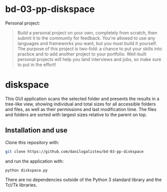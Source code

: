 # bd-03-pp-diskspace

Personal project:
> Build a personal project on your own, completely from scratch, then submit it to the community for feedback. You're allowed to use any languages and frameworks you want, but you must build it yourself. The purpose of this project is two-fold: a chance to put your skills into practice and to add another project to your portfolio. Well-built personal projects will help you land interviews and jobs, so make sure to put in the effort!

# diskspace

This GUI application scans the selected folder and presents the results in a tree-like view, showing individual and total sizes for all accessible folders and files, as well as their permissions and last modification time. The files and folders are sorted with largest sizes relative to the parent on top.

## Installation and use

Clone this repository with:

```bash
git clone https://github.com/danilogalisteu/bd-03-pp-diskspace
```

and run the application with:
```bash
python diskspace.py
```

There are no dependencies outside of the Python 3 standard library and the Tcl/Tk libraries.
